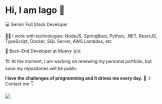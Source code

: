 # Hi, I am Iago 👋

💻 Senior Full Stack Developer

👨‍💼 I work with technologies: NodeJS, SpringBoot, Python, .NET, ReactJS, TypeScript, Docker, SQL Server, AWS Lambdas, etc

🏤 Back-End Developer at Muevy 🇧🇷

🏗️ At the moment, I am working on renewing my personal portfolio, but soon my repositories will be public

<b>I love the challenges of programming and it drives me every day.</b> 🧠
:t
Contact me 👇
<br><br>
<a href="https://www.linkedin.com/in/iagovtr" alt="linkedin" target="_blank">
<img src="https://img.shields.io/badge/LinkedIn-%230077B5.svg?&style=flat-square&logo=linkedin&logoColor=white">
</a>
              
